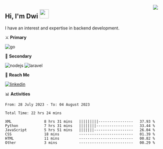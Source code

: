 [<img src="https://komarev.com/ghpvc/?username=masred&color=green&style=flat-square&label=Profile+Views" align="right">](github.com/masred)

## Hi, I'm Dwi <img src="https://raw.githubusercontent.com/MartinHeinz/MartinHeinz/master/wave.gif" width="30px">

I have an interest and expertise in backend development.

⚔️ **Primary**

![go](https://img.shields.io/badge/---?logo=go&label=Golang&style=social)

🔪 **Secondary**

![nodejs](https://img.shields.io/badge/---?logo=node.js&label=Node.js&style=social&logoColor=green)
![laravel](https://img.shields.io/badge/---?logo=laravel&label=Laravel&style=social)

🔗 **Reach Me**

[![linkedin](https://img.shields.io/badge/---?logo=linkedin&label=LinkedIn&style=social)](https://linkedin.com/in/dwifitriyanto)

📊 **Activities**

<!--START_SECTION:waka-->

```all_time
From: 28 July 2023 - To: 04 August 2023

Total Time: 22 hrs 24 mins

XML               8 hrs 31 mins   |||||||||----------------   37.93 %
Python            7 hrs 31 mins   ||||||||-----------------   33.44 %
JavaScript        5 hrs 51 mins   |||||||------------------   26.04 %
CSS               18 mins         -------------------------   01.39 %
HTML              11 mins         -------------------------   00.82 %
Other             3 mins          -------------------------   00.29 %
```

<!--END_SECTION:waka-->
